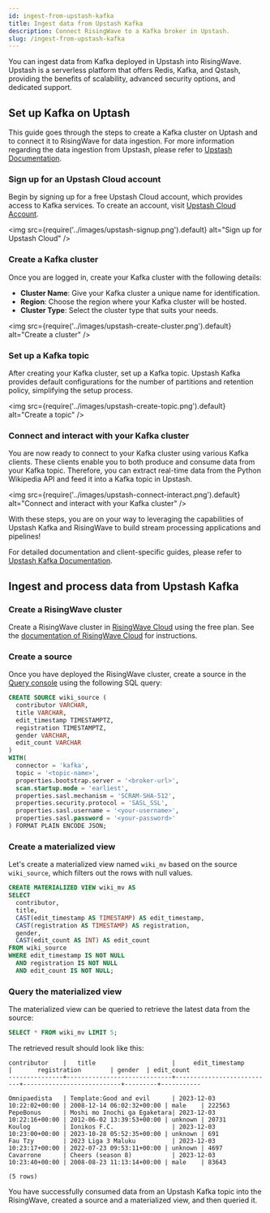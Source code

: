 ```yaml
---
id: ingest-from-upstash-kafka
title: Ingest data from Upstash Kafka
description: Connect RisingWave to a Kafka broker in Upstash.
slug: /ingest-from-upstash-kafka
---
```

<head>
  <link rel="canonical" href="https://docs.risingwave.com/docs/current/ingest-from-upstash-kafka/" />
</head>

You can ingest data from Kafka deployed in Upstash into RisingWave. Upstash is a serverless platform that offers Redis, Kafka, and Qstash, providing the benefits of scalability, advanced security options, and dedicated support.

## Set up Kafka on Uptash

This guide goes through the steps to create a Kafka cluster on Uptash and to connect it to RisingWave for data ingestion. For more information regarding the data ingestion from Upstash, please refer to [Upstash Documentation](https://upstash.com/docs/kafka/overall/getstarted).

### Sign up for an Upstash Cloud account

Begin by signing up for a free Upstash Cloud account, which provides access to Kafka services. To create an account, visit [Upstash Cloud Account](https://console.upstash.com/kafka).

<img
  src={require('../images/upstash-signup.png').default}
  alt="Sign up for Upstash Cloud"
/>

### Create a Kafka cluster

Once you are logged in, create your Kafka cluster with the following details:

- **Cluster Name**: Give your Kafka cluster a unique name for identification.
- **Region**: Choose the region where your Kafka cluster will be hosted.
- **Cluster Type**: Select the cluster type that suits your needs.

<img
  src={require('../images/upstash-create-cluster.png').default}
  alt="Create a cluster"
/>

### Set up a Kafka topic

After creating your Kafka cluster, set up a Kafka topic. Upstash Kafka provides default configurations for the number of partitions and retention policy, simplifying the setup process.

<img
  src={require('../images/upstash-create-topic.png').default}
  alt="Create a topic"
/>

### Connect and interact with your Kafka cluster

You are now ready to connect to your Kafka cluster using various Kafka clients. These clients enable you to both produce and consume data from your Kafka topic. Therefore, you can extract real-time data from the Python Wikipedia API and feed it into a Kafka topic in Upstash.

<img
  src={require('../images/upstash-connect-interact.png').default}
  alt="Connect and interact with your Kafka cluster"
/>

With these steps, you are on your way to leveraging the capabilities of Upstash Kafka and RisingWave to build stream processing applications and pipelines!

For detailed documentation and client-specific guides, please refer to [Upstash Kafka Documentation](https://upstash.com/docs/kafka).

## Ingest and process data from Upstash Kafka

### Create a RisingWave cluster

Create a RisingWave cluster in [RisingWave Cloud](https://cloud.risingwave.com/) using the free plan. See the [documentation of RisingWave Cloud](https://docs.risingwave.com/cloud/manage-clusters/) for instructions.

### Create a source

Once you have deployed the RisingWave cluster, create a source in the [Query console](https://docs.risingwave.com/cloud/console-overview/) using the following SQL query:

```sql
CREATE SOURCE wiki_source (
  contributor VARCHAR,
  title VARCHAR,
  edit_timestamp TIMESTAMPTZ,
  registration TIMESTAMPTZ,
  gender VARCHAR,
  edit_count VARCHAR
)
WITH(
  connector = 'kafka',
  topic = '<topic-name>', 
  properties.bootstrap.server = '<broker-url>', 
  scan.startup.mode = 'earliest', 
  properties.sasl.mechanism = 'SCRAM-SHA-512', 
  properties.security.protocol = 'SASL_SSL', 
  properties.sasl.username = '<your-username>', 
  properties.sasl.password = '<your-password>'
) FORMAT PLAIN ENCODE JSON;
```

### Create a materialized view

Let's create a materialized view named `wiki_mv` based on the source `wiki_source`, which filters out the rows with null values.

```sql
CREATE MATERIALIZED VIEW wiki_mv AS
SELECT  
  contributor,
  title,
  CAST(edit_timestamp AS TIMESTAMP) AS edit_timestamp,
  CAST(registration AS TIMESTAMP) AS registration,
  gender,
  CAST(edit_count AS INT) AS edit_count
FROM wiki_source
WHERE edit_timestamp IS NOT NULL
  AND registration IS NOT NULL
  AND edit_count IS NOT NULL;
```

### Query the materialized view

The materialized view can be queried to retrieve the latest data from the source:

```sql
SELECT * FROM wiki_mv LIMIT 5;
```

The retrieved result should look like this:

```
contributor    |   title                     |     edit_timestamp             |       registration        | gender  | edit_count
---------------+-----------------------------+---------------------------+---------------------------+---------+-----------

Omnipaedista   | Template:Good and evil      | 2023-12-03 10:22:02+00:00 | 2008-12-14 06:02:32+00:00 | male    | 222563
PepeBonus      | Moshi mo Inochi ga Egaketara| 2023-12-03 10:22:16+00:00 | 2012-06-02 13:39:53+00:00 | unknown | 20731
Koulog         | Ionikos F.C.                | 2023-12-03 10:23:00+00:00 | 2023-10-28 05:52:35+00:00 | unknown | 691
Fau Tzy        | 2023 Liga 3 Maluku          | 2023-12-03 10:23:17+00:00 | 2022-07-23 09:53:11+00:00 | unknown | 4697
Cavarrone      | Cheers (season 8)           | 2023-12-03 10:23:40+00:00 | 2008-08-23 11:13:14+00:00 | male    | 83643

(5 rows)
```

You have successfully consumed data from an Upstash Kafka topic into the RisingWave, created a source and a materialized view, and then queried it.
